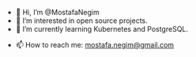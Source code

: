 - 👋 Hi, I’m @MostafaNegim
- 👀 I’m interested in open source projects.
- 🌱 I’m currently learning Kubernetes and PostgreSQL.
<!--- - 💞️ I’m looking to collaborate on ... --->
- 📫 How to reach me: mostafa.negim@gmail.com

<!---
MostafaNegim/MostafaNegim is a ✨ special ✨ repository because its `README.md` (this file) appears on your GitHub profile.
You can click the Preview link to take a look at your changes.
--->
